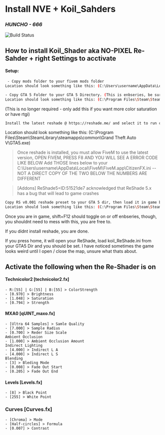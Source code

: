 # Install NVE + Koil_Sahders
### _HUNCHO - 666_
![Build Status](https://travis-ci.org/joemccann/dillinger.svg?branch=master)


## How to install Koil_Shader aka NO-PIXEL Re-Sahder + right Settings to acctivate

#### Setup:
```sh
 - Copy mods folder to your fivem mods folder 
Location should look something like this: (C:\Users\username\AppData\Local\FiveM\FiveM.app\mods)

- Copy GTA 5 Folder to your GTA 5 Directory. (This is enbseries, be sure to save any old shit.)
Location should look something like this: (C:\Program Files\Steam\SteamLibrary\steamapps\common\Grand Theft Auto V)
```

(This is no longer required - only add this if you want more color saturation or have rtgi)
```sh
Install the latest reshade @ https://reshade.me/ and select it to run off your GTA 5 exec when prompted (you dont need to select any extras, just sweetfx)
```
Location should look something like this: (C:\Program Files\Steam\SteamLibrary\steamapps\common\Grand Theft Auto V\GTA5.exe)


> Once reshade is installed, you must allow FiveM to use the latest version, OPEN FIVEM, PRESS F8 AND YOU WILL SEE A ERROR CODE LIKE BELOW
Add THOSE lines below to your C:\Users\username\AppData\Local\FiveM\FiveM.app\CitizenFX.ini -- NOT A DIRECT COPY OF THE TWO BELOW THE NUMBERS ARE DIFFERENT

> [Addons]
ReShade5=ID:51521de7 acknowledged that ReShade 5.x has a bug that will lead to game crashes

```sh
Copy RS v0.001 reshade preset to your GTA 5 dir, then load it in game by hitting home.
Location should look something like this: (C:\Program Files\Steam\SteamLibrary\steamapps\common\Grand Theft Auto V)
```

Once you are in game, shift+F12 should toggle on or off enbseries, though, you shouldnt need to mess with this, you are free to.


If you didnt install reshade, you are done.

If you press home, it will open your ReShade, load koil_ReShade.ini from your GTA5 Dir and you should be set.
I have noticed sometimes the game looks weird until I open / close the map, unsure what thats about.


## Activate the following when the Re-Shader is on

#### Technicolor2 [technicolor2.fx]
    - R:[55] | G:[55] | B:[55] > ColorStrength
    - [0.970] > Brightness
    - [1.048] > Saturation
    - [0.794] > Strength
#### MXA0 [qUINT_maxo.fx]
    - [Ultra 64 Samples] > Samle Quality
    - [7.000] > Sample Radius
    - [0.700] > Reder Size Scale
    Ambient Occlusion
    - [1.000] > Ambient Occlusion Amount
    Indirect Lighting
    - [4.000] > Indirect L A 
    - [4.000] > Indirect L S 
    Blending
    - [3] > Bleding Mode
    - [0.008] > Fade Out Start
    - [0.205] > Fade Out End
    
#### Levels [Levels.fx]
    - [8] > Black Point 
    - [255] > White Point
### Curves [Curves.fx]
    - [Chroma] > Mode
    - [Half-circles] > Formula
    - [0.007] > Contrast
